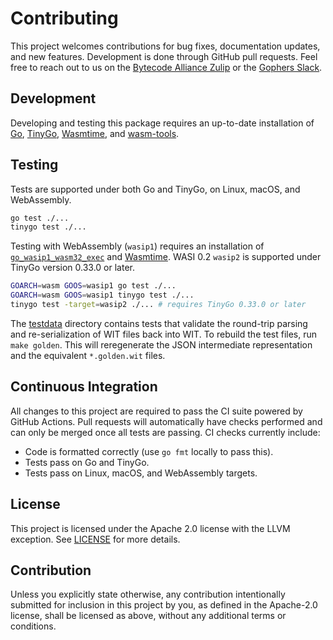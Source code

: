 # Contributing

This project welcomes contributions for bug fixes, documentation updates, and new features. Development is done through GitHub pull requests. Feel free to reach out to us on the [Bytecode Alliance Zulip](https://bytecodealliance.zulipchat.com/) or the [Gophers Slack](https://gophers.slack.com/).

## Development

Developing and testing this package requires an up-to-date installation of [Go](https://go.dev), [TinyGo](https://tinygo.org), [Wasmtime](https://wasmtime.dev), and [wasm-tools](https://crates.io/crates/wasm-tools).

## Testing

Tests are supported under both Go and TinyGo, on Linux, macOS, and WebAssembly.

```sh
go test ./...
tinygo test ./...
```

Testing with WebAssembly (`wasip1`) requires an installation of [`go_wasip1_wasm32_exec`](https://go.dev/blog/wasi) and [Wasmtime](https://wasmtime.dev). WASI 0.2 `wasip2` is supported under TinyGo version 0.33.0 or later.

```sh
GOARCH=wasm GOOS=wasip1 go test ./...
GOARCH=wasm GOOS=wasip1 tinygo test ./...
tinygo test -target=wasip2 ./... # requires TinyGo 0.33.0 or later
```

The [testdata](./testdata) directory contains tests that validate the round-trip parsing and re-serialization of WIT files back into WIT. To rebuild the test files, run `make golden`. This will reregenerate the JSON intermediate representation and the equivalent `*.golden.wit` files.

## Continuous Integration

All changes to this project are required to pass the CI suite powered by GitHub Actions. Pull requests will automatically have checks performed and can only be merged once all tests are passing. CI checks currently include:

* Code is formatted correctly (use `go fmt` locally to pass this).
* Tests pass on Go and TinyGo.
* Tests pass on Linux, macOS, and WebAssembly targets.

## License

This project is licensed under the Apache 2.0 license with the LLVM exception. See [LICENSE](LICENSE) for more details.

## Contribution

Unless you explicitly state otherwise, any contribution intentionally submitted for inclusion in this project by you, as defined in the Apache-2.0 license, shall be licensed as above, without any additional terms or conditions.
